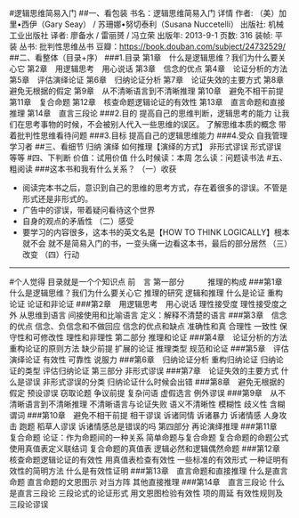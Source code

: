 #逻辑思维简易入门
##一、看包装
    书名：逻辑思维简易入门
    详情
    作者: （美）加里•西伊（Gary Seay） / 苏珊娜•努切泰利（Susana Nuccetelli）
    出版社: 机械工业出版社
    译者: 廖备水 / 雷丽赟 / 冯立荣
    出版年: 2013-9-1
    页数: 316
    装帧: 平装
    丛书: 批判性思维丛书
    豆瓣：https://book.douban.com/subject/24732529/
##二、看整体（目录+序）
###1.目录
    第1章　什么是逻辑思维？我们为什么要关心它
    第2章　用逻辑思考　用心说话
    第3章　信念的优点
    第4章　论证分析的方法
    第5章　评估演绎论证
    第6章　归纳论证分析
    第7章　论证失效的主要方式
    第8章　避免无根据的假定
    第9章　从不清晰语言到不清晰推理
    第10章　避免不相干前提
    第11章　复合命题
    第12章　核查命题逻辑论证的有效性
    第13章　直言命题和直接推理
    第14章　直言三段论
###2.目的
提高自己的思维判断，逻辑思考的能力
让我们在思考事物的时候，不会被别人代入一些思维的误区。
了解思维本质的概念
带着批判性思维看待问题
###3.目标
提高自己的逻辑思维能力
###4.受众
自我管理
学习者
##三、看细节
归纳
演绎
如何推理【演绎的方式】
非形式谬误
形式谬误
等等
#四、下判断
价值：试用价值
什么时候读：本周
怎么读：问题读书法
#五、粗阅读
###这本书和我有什么关系？
（一）收获
- 阅读完本书之后，意识到自己的思维的思考方式，存在着很多的谬误。不管是形式还是非形式的。
- 广告中的谬误，带着疑问看待这个世界
- 自身的观点的矛盾性
（二）感受
- 要学习的内容很多，这本书的英文名是【HOW TO THINK LOGICALLY】根本就不会 就不是简易入门的书，一变头痛一边看这本书，最后的部分居然
（三）改变
（四）行动
--------------------------------------------------------------------------
#个人觉得 目录就是一个个知识点
前　言
第一部分　　　推理的构成
###第1章　什么是逻辑思维？我们为什么要关心它
推理的研究
逻辑和推理
什么是论证
重构论证
论证和非论证
###第2章　用逻辑思考　用心说话
理性接受度
理性接受度之外
从思维到语言
间接使用和比喻语言
定义：解释不清楚的语言
###第3章　信念的优点
信念、负信念和不做回应
信念的优点和缺点
准确性和真
合理性
一致性
保守性和可修改性
理性和非理性
第二部分 推理和论证
###第4章　论证分析的方法
重构论证的原则方法
缺少前提
扩展的论证
推理类型
规范和论证
###第5章　评估演绎论证
有效性
可靠性
说服力
###第6章　归纳论证分析
重构归纳论证
归纳论证的类型
评估归纳论证
第三部分 非形式谬误
###第7章　论证失效的主要方式
什么是谬误
非形式谬误的分类
归纳论证什么时候会出错
###第8章　避免无根据的假定
预设谬误
窃取论题
争议前提
复杂问语
虚假选言
例外谬误
###第9章　从不清晰语言到不清晰推理
不清晰语言与论证失败
语义不清晰性
模糊性
歧义性
含糊谓词
###第10章　避免不相干前提
相干谬误
诉诸同情
诉诸暴力
诉诸情感
人身攻击
跑题
稻草人谬误
诉诸情感总是错误的吗
第四部分 再论演绎推理
###第11章　复合命题
论证：作为命题间的一种关系
简单命题与复合命题
复合命题的命题公式
使用真值表定义联结词
复合命题的真值表
逻辑必然和逻辑偶然命题
###第12章　核查命题逻辑论证的有效性
用真值表检查有效性
一些标准的有效形式
一种证明有效性的简明方法
什么是有效性证明
###第13章　直言命题和直接推理
什么是直言命题
直言命题的文恩图示
对当方阵
其他直接推理
###第14章　直言三段论
什么是直言三段论
三段论式的论证形式
用文恩图检验有效性
项的周延
有效性规则及三段论谬误
